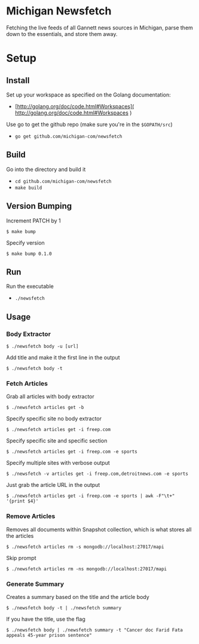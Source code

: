 # Michigan Newsfetch
Fetching the live feeds of all Gannett news sources in Michigan, parse them down to the essentials, and store them away.

# Setup
## Install
Set up your workspace as specified on the Golang documentation:
* [http://golang.org/doc/code.html#Workspaces]( http://golang.org/doc/code.html#Workspaces )

Use go to get the github repo (make sure you're in the `$GOPATH/src`)
* `go get github.com/michigan-com/newsfetch`


## Build
Go into the directory and build it
* `cd github.com/michigan-com/newsfetch`
* `make build`

## Version Bumping
Increment PATCH by 1
```
$ make bump
```

Specify version
```
$ make bump 0.1.0
```

## Run
Run the executable
* `./newsfetch`

## Usage

### Body Extractor

```
$ ./newsfetch body -u [url]
```

Add title and make it the first line in the output

```
$ ./newsfetch body -t
```

### Fetch Articles

Grab all articles with body extractor

```
$ ./newsfetch articles get -b
```

Specify specific site no body extractor
```
$ ./newsfetch articles get -i freep.com
```

Specify specific site and specific section
```
$ ./newsfetch articles get -i freep.com -e sports
```

Specify multiple sites with verbose output
```
$ ./newsfetch -v articles get -i freep.com,detroitnews.com -e sports
```

Just grab the article URL in the output
```
$ ./newsfetch articles get -i freep.com -e sports | awk -F"\t+" '{print $4}'
```

### Remove Articles

Removes all documents within Snapshot collection, which is what stores all the articles
```
$ ./newsfetch articles rm -s mongodb://localhost:27017/mapi
```

Skip prompt
```
$ ./newsfetch articles rm -ns mongodb://localhost:27017/mapi
```

### Generate Summary

Creates a summary based on the title and the article body

```
$ ./newsfetch body -t | ./newsfetch summary
```

If you have the title, use the flag

```
$ ./newsfetch body | ./newsfetch summary -t "Cancer doc Farid Fata appeals 45-year prison sentence"
```


